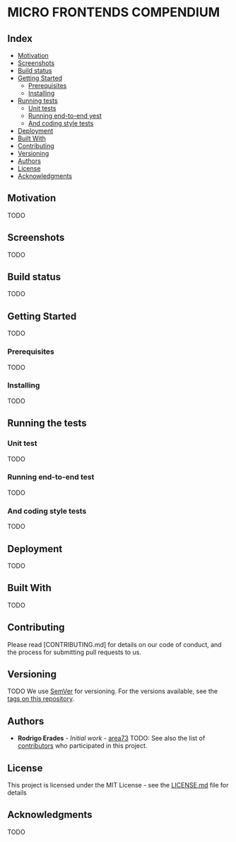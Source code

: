 # MICRO FRONTENDS COMPENDIUM

## Index
* [Motivation](#Motivation)
* [Screenshots](#Screenshots)
* [Build status](#Build-status)
* [Getting Started](#Getting-Started)
  * [Prerequisites](#Prerequisites)
  * [Installing](#Installing)
* [Running tests](#Running-the-tests)
  * [Unit tests](#unit-tests)
  * [Running end-to-end yest](#end2end-tests)
  * [And coding style tests](#coding-style-tests)
* [Deployment](#Deployment)
* [Built With](#Built-With)
* [Contributing](#Contributing)
* [Versioning](#Versioning)
* [Authors](#Authors)
* [License](#License)
* [Acknowledgments](#Acknowledgments)


## <a name="Motivation">Motivation</a>
TODO

## <a name="Screenshots">Screenshots</a>
TODO

## <a name="Build-status">Build status</a>
TODO

## <a name="Getting-Started">Getting Started</a>
TODO

### <a name="Prerequisites"> Prerequisites</a>
TODO

### <a name="Installing">Installing</a>
TODO

## <a name="Running-the-tests">Running the tests</a>

### <a name="unit-tests">Unit test</a>
TODO

### <a name="end2end-tests">Running end-to-end test</a>
TODO

### <a name="coding-style-tests">And coding style tests</a>
TODO

## <a name="Deployment">Deployment</a>
TODO

## <a name="Built-With">Built With</a>
TODO

## <a name="Contributing">Contributing</a>

Please read [CONTRIBUTING.md] for details on our code of conduct, and the process for submitting pull requests to us.

## <a name="Versioning">Versioning</a>
TODO
We use [SemVer](http://semver.org/) for versioning. For the versions available, see the [tags on this repository](https://github.com/your/project/tags).

## <a name="Authors">Authors</a>

* **Rodrigo Erades** - *Initial work* - [area73](https://github.com/area73)
TODO:
See also the list of [contributors](https://github.com/your/project/contributors) who participated in this project.

## <a name="License">License</a>

This project is licensed under the MIT License - see the [LICENSE.md](LICENSE.md) file for details

## <a name="Acknowledgments">Acknowledgments</a>
TODO
